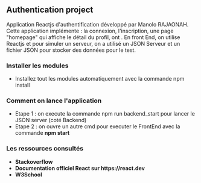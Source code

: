 <h2>Authentication project</h2>
Application Reactjs d'authentification développé par Manolo RAJAONAH. Cette application implémente : la connexion, l'inscription, une page "homepage" qui affiche le détail du profil, ont . En front End, on utilise Reactjs et pour simuler un serveur, on a utilisé un JSON Serveur et un fichier JSON pour stocker des données pour le test.


<h3>Installer les modules</h3>
<p>

  <ul>
    <li>
      Installez tout les modules automatiquement avec la commande <stron>npm install</strong>
    </li>
  </ul>
</p>

<h3>Comment on lance l'application</h3>
<p>

  <ul>
    <li>
      Etape 1 : on execute la commande <stron>npm run backend_start</strong> pour lancer le JSON server (coté Backend)
    </li>
    <li>
      Etape 2 : on ouvre un autre cmd pour executer le FrontEnd avec la commande <strong>npm start <strong/>
    </li>
  </ul>
</p>

<h3>Les ressources consultés</h3>
<p>

  <ul>
    <li>
      Stackoverflow
    </li>
    <li>
      Documentation officiel React sur https://react.dev
    </li>
    <li>
      W3School
    </li>
  </ul>
</p>
